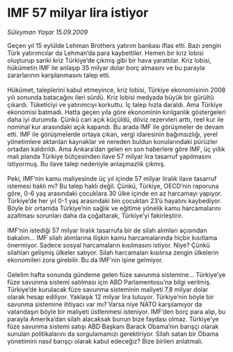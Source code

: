 # IMF 57 milyar lira istiyor

*Süleyman Yaşar 15.09.2009*

<div class="taraf_structure_2col_1zq">
<div class="margen_n">



 <p>Geçen yıl 15 eylülde Lehman Brothers yatırım bankası iflas etti. Bazı zengin Türk yatırımcılar da Lehman’da para kaybettiler. Hemen bir kriz lobisi oluşturup sanki kriz Türkiye’de çıkmış gibi bir hava yarattılar. Kriz lobisi, hükümetin IMF ile anlaşıp 35 milyar dolar borç almasını ve bu parayla zararlarının karşılanmasını talep etti. <br/><br/>Hükümet, taleplerini kabul etmeyince, kriz lobisi, Türkiye ekonomisinin 2008 yılı sonunda batacağını ileri sürdü. Kriz lobisi medyada büyük bir gürültü çıkardı. Tüketiciyi ve yatırımcıyı korkuttu. İç talep hızla daraldı. Ama Türkiye ekonomisi batmadı. Hatta geçen yıla göre ekonominin kırılganlık göstergeleri daha iyi durumda. Çünkü cari açık küçüldü, döviz rezervleri arttı, reel kur ile nominal kur arasındaki açık kapandı. Bu arada IMF ile görüşmeler de devam etti. IMF ile görüşmelerde ortaya çıkan, vergi idaresinin bağımsızlığı, yerel yönetimlere aktarılan kaynaklar ve nereden buldun konularındaki pürüzler ortadan kaldırıldı. Ama Ankara’dan gelen en son haberlere göre IMF, üç yıllık mali planda Türkiye bütçesinden ilave 57 milyar lira tasarruf yapılmasını istiyormuş. Bu ilave talep nedeniyle anlaşmazlık çıkmış. <br/><br/>Peki, IMF’nin kamu maliyesinde üç yıl içinde 57 milyar liralık ilave tasarruf istemesi haklı mı? Bu talep haklı değil. Çünkü, Türkiye, OECD’nin raporuna göre, 0-6 yaş arasındaki çocuklara 30 ülke içinde en az harcamayı yapıyor. Türkiye’de her yıl 0-1 yaş arasındaki bin çocuktan 23’ü hayatını kaybediyor. Böyle bir ortamda Türkiye’nin sağlık ve eğitime yönelik kamu harcamalarını azaltması sorunları daha da çoğaltarak, Türkiye’yi fakirleştirir. <br/><br/>IMF’nin istediği 57 milyar liralık tasarrufa bir de silah alımları açısından bakalım... IMF silah alımlarına ilişkin kamu harcamalarında hiçbir kısıtlama önermiyor. Sadece sosyal harcamaların kısılmasını istiyor. Niye? Çünkü silahları gelişmiş ülkeler satıyor. Silah harcamaları kısılırsa zengin ülkelerin ekonomileri zora girebilir. Bu da IMF’nin işine gelmiyor. <br/><br/>Gelelim hafta sonunda gündeme gelen füze savunma sistemine... Türkiye’ye füze savunma sistemi satılması için ABD Parlamentosu’na bilgi verilmiş. Türkiye’de kurulacak füze savunma sisteminin maliyeti 7,8 milyar dolar olarak hesap ediliyor. Yaklaşık 12 milyar lira tutuyor. Türkiye’nin böyle bir savunma sistemine ihtiyacı var mı? Varsa niye NATO karşılamıyor da vatandaşın böyle bir maliyeti üstlenmesi isteniyor. IMF’den borç para alıp, bu parayla Amerika’dan silah alacaksak bunun bize faydası olmaz. Türkiye’ye füze savunma sistemi satışı ABD Başkanı Barack Obama’nın barışçı olarak sunulan politikalarını da sorgulamamızı gerektiriyor. Silah satan bir Obama yönetimini nasıl barışçı olarak kabul edeceğiz? Bize birileri anlatmalı. </p>
<br/>
<br/>
<br/>



<br/>


<div id="taraf_not">
</div>

</div>


</div>
